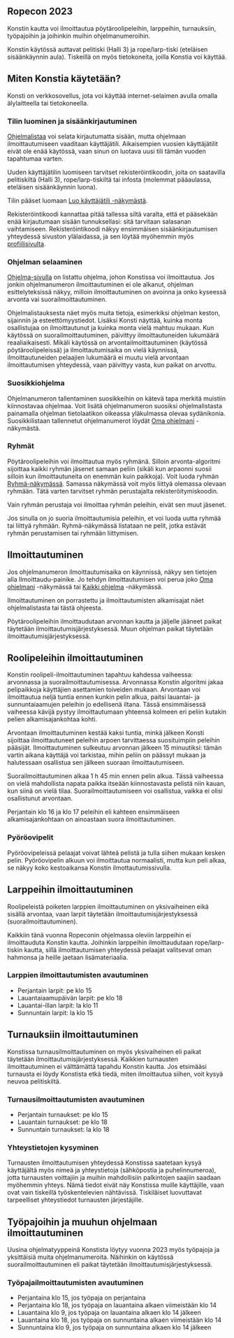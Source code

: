 ## Ropecon 2023

Konstin kautta voi ilmoittautua pöytäroolipeleihin, larppeihin, turnauksiin, työpajoihin ja joihinkin muihin ohjelmanumeroihin.

Konstin käytössä auttavat pelitiski (Halli 3) ja rope/larp-tiski (eteläisen sisäänkäynnin aula).
Tiskeillä on myös tietokoneita, joilla Konstia voi käyttää.

## Miten Konstia käytetään?

Konsti on verkkosovellus, jota voi käyttää internet-selaimen avulla omalla älylaitteella tai tietokoneella.

### Tilin luominen ja sisäänkirjautuminen

[Ohjelmalistaa](/program/list) voi selata kirjautumatta sisään, mutta ohjelmaan ilmoittautumiseen vaaditaan käyttäjätili.
Aikaisempien vuosien käyttäjätilit eivät ole enää käytössä, vaan sinun on luotava uusi tili tämän vuoden tapahtumaa varten.

Uuden käyttäjätilin luomiseen tarvitset rekisteröintikoodin, joita on saatavilla pelitiskiltä (Halli 3), rope/larp-tiskiltä tai infosta (molemmat pääaulassa, eteläisen sisäänkäynnin luona).

Tilin pääset luomaan [Luo käyttäjätili -näkymästä](/registration).

Rekisteröintikoodi kannattaa pitää tallessa siltä varalta, että et pääsekään enää kirjautumaan sisään tunnuksellasi: sitä tarvitaan salasanan vaihtamiseen.
Rekisteröintikoodi näkyy ensimmäisen sisäänkirjautumisen yhteydessä sivuston ylälaidassa, ja sen löytää myöhemmin myös [profiilisivulta](/profile/profile).

### Ohjelman selaaminen

[Ohjelma-sivulla](/program/list) on listattu ohjelma, johon Konstissa voi ilmoittautua. Jos jonkin ohjelmanumeron ilmoittautuminen ei ole alkanut, ohjelman
esittelyteksissä näkyy, milloin ilmoittautuminen on avoinna ja onko kyseessä arvonta vai suorailmoittautuminen.

Ohjelmalistauksesta näet myös muita tietoja, esimerkiksi ohjelman keston, sijainnin ja esteettömyystiedot. Lisäksi
Konsti näyttää, kuinka monta osallistujaa on ilmoittautunut ja kuinka monta vielä mahtuu mukaan.
Kun käytössä on suorailmoittautuminen, päivittyy ilmoittautuneiden lukumäärä reaaliaikaisesti. Mikäli käytössä on arvontailmoittautuminen (käytössä pöytäroolipeleissä)
ja ilmoittautumisaika on vielä käynnissä, ilmoittautuneiden pelaajien lukumäärä ei muutu vielä arvontaan ilmoittautumisen yhteydessä, vaan päivittyy vasta, kun paikat on arvottu.

### Suosikkiohjelma

Ohjelmanumeron tallentaminen suosikkeihin on kätevä tapa merkitä muistiin kiinnostavaa ohjelmaa. Voit lisätä ohjelmanumeron
suosiksi ohjelmalistasta painamalla ohjelman tietolaatikon oikeassa yläkulmassa olevaa sydänikonia. Suosikkilistaan tallennetut
ohjelmanumerot löydät [Oma ohjelmani](/program/myprogram) -näkymästä.

### Ryhmät

Pöytäroolipeleihin voi ilmoittautua myös ryhmänä. Silloin arvonta-algoritmi sijoittaa kaikki ryhmän jäsenet samaan peliin
(sikäli kun arpaonni suosii silloin kun ilmoittautuneita on enemmän kuin paikkoja). Voit luoda ryhmän [Ryhmä-näkymässä](/profile/group).
Samassa näkymässä voit myös liittyä olemassa olevaan ryhmään. Tätä varten tarvitset ryhmän perustajalta rekisteröitymiskoodin.

Vain ryhmän perustaja voi ilmoittaa ryhmän peleihin, eivät sen muut jäsenet.

Jos sinulla on jo suoria ilmoittautumisia peleihin, et voi luoda uutta ryhmää tai liittyä ryhmään.
Ryhmä-näkymässä listataan ne pelit, jotka estävät ryhmän perustamisen tai ryhmään liittymisen.

## Ilmoittautuminen

Jos ohjelmanumeron ilmoittautumisaika on käynnissä, näkyy sen tietojen alla Ilmoittaudu-painike. Jo tehdyn ilmoittautumisen voi perua joko [Oma ohjelmani](/program/myprogram) -näkymässä tai [Kaikki ohjelma](/program/list) -näkymässä.

Ilmoittautuminen on porrastettu ja ilmoittautumisten alkamisajat näet ohjelmalistasta
tai tästä ohjeesta.

Pöytäroolipeleihin ilmoittaudutaan arvonnan kautta ja jäljelle jääneet paikat täytetään ilmoittautumisjärjestyksessä. Muun ohjelman paikat täytetään ilmoittautumisjärjestyksessä.

## Roolipeleihin ilmoittautuminen

Konstin roolipeli-ilmoittautuminen tapahtuu kahdessa vaiheessa: arvonnassa ja suorailmoittautumisessa. Arvonnassa Konstin
algoritmi jakaa pelipaikkoja käyttäjien asettamien toiveiden mukaan. Arvontaan voi ilmoittautua neljä tuntia ennen kunkin
pelin alkua, paitsi lauantai- ja sunnuntaiaamujen peleihin jo edellisenä iltana.
Tässä ensimmäisessä vaiheessa kävijä pystyy ilmoittautumaan yhteensä kolmeen eri peliin
kutakin pelien alkamisajankohtaa kohti.

Arvontaan ilmoittautuminen kestää kaksi tuntia, minkä jälkeen Konsti sijoittaa ilmoittautuneet peleihin arpoen tarvittaessa
suosituimpiin peleihin pääsijät. Ilmoittautuminen sulkeutuu arvonnan jälkeen 15 minuutiksi: tämän vartin aikana käyttäjä voi tarkistaa,
mihin peliin on päässyt mukaan ja halutessaan osallistua sen jälkeen suoraan ilmoittautumiseen.

Suorailmoittautuminen alkaa 1 h 45 min ennen pelin alkua. Tässä vaiheessa on vielä mahdollista napata paikka
itseään kiinnostavasta pelistä niin kauan, kun siinä on vielä tilaa. Suorailmoittautumiseen voi osallistua, vaikka ei olisi osallistunut arvontaan.

Perjantain klo 16 ja klo 17 peleihin eli kahteen ensimmäiseen alkamisajankohtaan on ainoastaan suora ilmoittautuminen.

### Pyöröovipelit

Pyöröovipeleissä pelaajat voivat lähteä pelistä ja tulla siihen mukaan kesken pelin. Pyöröovipelin alkuun voi
ilmoittautua normaalisti, mutta kun peli alkaa, se näkyy koko kestoaikansa Konstin ilmottautumissivulla.

## Larppeihin ilmoittautuminen

Roolipeleistä poiketen larppien ilmoittautuminen on yksivaiheinen eikä sisällä arvontaa,
vaan larpit täytetään ilmoittautumisjärjestyksessä (suorailmoittautuminen).

Kaikkiin tänä vuonna Ropeconin ohjelmassa oleviin larppeihin ei ilmoittauduta Konstin kautta. Joihinkin larppeihin
ilmoittaudutaan rope/larp-tiskin kautta, sillä ilmoittautumisen yhteydessä pelaajat valitsevat oman hahmonsa ja heille jaetaan lisämateriaalia.

### Larppien ilmoittautumisten avautuminen

- Perjantain larpit: pe klo 15
- Lauantaiaamupäivän larpit: pe klo 18
- Lauantai-illan larpit: la klo 11
- Sunnuntain larpit: la klo 15

## Turnauksiin ilmoittautuminen

Konstissa turnausilmoittautuminen on myös yksivaiheinen eli paikat täytetään ilmoittautumisjärjestyksessä. Kaikkien
turnausten ilmoittautuminen ei välttämättä tapahdu Konstin kautta. Jos etsimääsi turnausta ei löydy Konstista etkä
tiedä, miten ilmoittautua siihen, voit kysyä neuvoa pelitiskiltä.

### Turnausilmoittautumisten avautuminen

- Perjantain turnaukset: pe klo 15
- Lauantain turnaukset: pe klo 18
- Sunnuntain turnaukset: la klo 18

### Yhteystietojen kysyminen

Turnausten ilmoittautumisen yhteydessä Konstissa saatetaan kysyä käyttäjältä myös nimeä ja yhteystietoja (sähköpostia ja puhelinnumeroa),
jotta turnausten voittajiin ja muihin mahdollisiin palkintojen saajiin saadaan myöhemmin yhteys.
Nämä tiedot eivät näy Konstissa muille käyttäjille, vaan ovat vain tiskeillä työskentelevien nähtävissä.
Tiskiläiset luovuttavat tarpeelliset yhteystiedot turnausten järjestäjille.

## Työpajoihin ja muuhun ohjelmaan ilmoittautuminen

Uusina ohjelmatyyppeinä Konstista löytyy vuonna 2023 myös työpajoja ja yksittäisiä muita ohjelmanumeroita. Näihinkin on
käytössä suorailmoittautuminen eli paikat täytetään ilmoittautumisjärjestyksessä.

### Työpajailmoittautumisten avautuminen

- Perjantaina klo 15, jos työpaja on perjantaina
- Perjantaina klo 18, jos työpaja on lauantaina alkaen viimeistään klo 14
- Lauantaina klo 9, jos työpaja on lauantaina alkaen klo 14 jälkeen
- Lauantaina klo 18, jos työpaja on sunnuntaina alkaen viimeistään klo 14
- Sunnuntaina klo 9, jos työpaja on sunnuntaina alkaen klo 14 jälkeen
